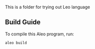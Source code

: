 This is a folder for trying out Leo language

## Build Guide

To compile this Aleo program, run:
```bash
aleo build
```
